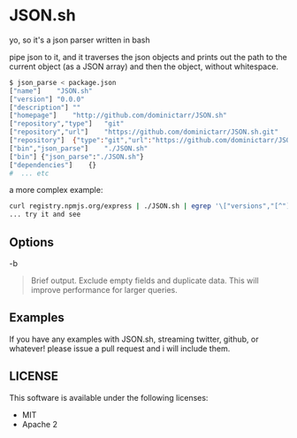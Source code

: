 # JSON.sh

yo, so it's a json parser written in bash

pipe json to it, and it traverses the json objects and prints out the 
path to the current object (as a JSON array) and then the object, without whitespace.

``` bash
$ json_parse < package.json
["name"]	"JSON.sh"
["version"]	"0.0.0"
["description"]	""
["homepage"]	"http://github.com/dominictarr/JSON.sh"
["repository","type"]	"git"
["repository","url"]	"https://github.com/dominictarr/JSON.sh.git"
["repository"]	{"type":"git","url":"https://github.com/dominictarr/JSON.sh.git"}
["bin","json_parse"]	"./JSON.sh"
["bin"]	{"json_parse":"./JSON.sh"}
["dependencies"]	{}
#  ... etc
```

a more complex example:

``` bash
curl registry.npmjs.org/express | ./JSON.sh | egrep '\["versions","[^"]*"\]'
... try it and see
```

## Options

-b
> Brief output. Exclude empty fields and duplicate data. This
> will improve performance for larger queries.


## Examples

If you have any examples with JSON.sh, streaming twitter, github, or whatever!
please issue a pull request and i will include them.

## LICENSE

This software is available under the following licenses:

  * MIT
  * Apache 2
